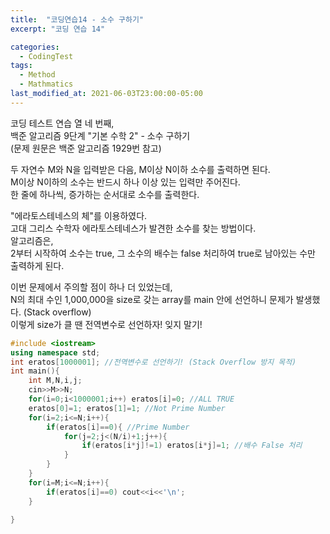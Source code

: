 ```yaml
---
title:  "코딩연습14 - 소수 구하기"
excerpt: "코딩 연습 14"

categories:
  - CodingTest
tags:
  - Method
  - Mathmatics
last_modified_at: 2021-06-03T23:00:00-05:00
---
```


코딩 테스트 연습 열 네 번째,  
백준 알고리즘 9단계 "기본 수학 2" - 소수 구하기  
(문제 원문은 백준 알고리즘 1929번 참고)  
  
두 자연수 M와 N을 입력받은 다음, M이상 N이하 소수를 출력하면 된다.  
M이상 N이하의 소수는 반드시 하나 이상 있는 입력만 주어진다.  
한 줄에 하나씩, 증가하는 순서대로 소수를 출력한다.  

"에라토스테네스의 체"를 이용하였다.  
고대 그리스 수학자 에라토스테네스가 발견한 소수를 찾는 방법이다.  
알고리즘은,  
2부터 시작하여 소수는 true, 그 소수의 배수는 false 처리하여 true로 남아있는 수만 출력하게 된다.  

이번 문제에서 주의할 점이 하나 더 있었는데,  
N의 최대 수인 1,000,000을 size로 갖는 array를 main 안에 선언하니 문제가 발생했다. (Stack overflow)  
이렇게 size가 클 땐 전역변수로 선언하자! 잊지 말기!  

```cpp  
#include <iostream>
using namespace std;
int eratos[1000001]; //전역변수로 선언하기! (Stack Overflow 방지 목적)
int main(){
    int M,N,i,j;
    cin>>M>>N;
    for(i=0;i<1000001;i++) eratos[i]=0; //ALL TRUE
    eratos[0]=1; eratos[1]=1; //Not Prime Number
    for(i=2;i<=N;i++){
        if(eratos[i]==0){ //Prime Number
            for(j=2;j<(N/i)+1;j++){
                if(eratos[i*j]!=1) eratos[i*j]=1; //배수 False 처리
            }
        }
    }
    for(i=M;i<=N;i++){
        if(eratos[i]==0) cout<<i<<'\n';
    }
    
}
```